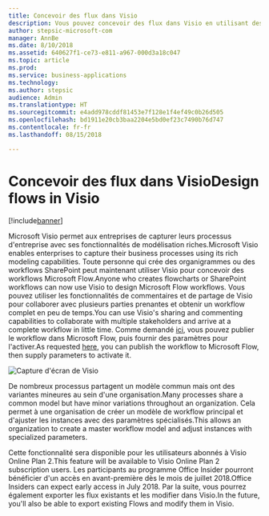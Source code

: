 ```yaml
---
title: Concevoir des flux dans Visio
description: Vous pouvez concevoir des flux dans Visio en utilisant des concepts standard d'organigramme et en exportant vos flux dans Visio pour une meilleure visualisation.
author: stepsic-microsoft-com
manager: AnnBe
ms.date: 8/10/2018
ms.assetid: 640627f1-ce73-e811-a967-000d3a18c047
ms.topic: article
ms.prod: 
ms.service: business-applications
ms.technology: 
ms.author: stepsic
audience: Admin
ms.translationtype: HT
ms.sourcegitcommit: e4add978cddf81453e7f128e1f4ef49c0b26d505
ms.openlocfilehash: bd1911e20cb3baa2204e5bd0ef23c7490b76d747
ms.contentlocale: fr-fr
ms.lasthandoff: 08/15/2018

---
```

# <a name="design-flows-in-visio"></a><span data-ttu-id="89cf0-103">Concevoir des flux dans Visio</span><span class="sxs-lookup"><span data-stu-id="89cf0-103">Design flows in Visio</span></span>


[!include[banner](../../includes/banner.md)]

<span data-ttu-id="89cf0-104">Microsoft Visio permet aux entreprises de capturer leurs processus d'entreprise avec ses fonctionnalités de modélisation riches.</span><span class="sxs-lookup"><span data-stu-id="89cf0-104">Microsoft Visio enables enterprises to capture their business processes using its rich modeling capabilities.</span></span> <span data-ttu-id="89cf0-105">Toute personne qui crée des organigrammes ou des workflows SharePoint peut maintenant utiliser Visio pour concevoir des workflows Microsoft Flow.</span><span class="sxs-lookup"><span data-stu-id="89cf0-105">Anyone who creates flowcharts or SharePoint workflows can now use Visio to design Microsoft Flow workflows.</span></span> <span data-ttu-id="89cf0-106">Vous pouvez utiliser les fonctionnalités de commentaires et de partage de Visio pour collaborer avec plusieurs parties prenantes et obtenir un workflow complet en peu de temps.</span><span class="sxs-lookup"><span data-stu-id="89cf0-106">You can use Visio's sharing and commenting capabilities to collaborate with multiple stakeholders and arrive at a complete workflow in little time.</span></span> <span data-ttu-id="89cf0-107">Comme demandé [ici](https://powerusers.microsoft.com/t5/Flow-Ideas/Interactively-Build-Microsoft-WORKFlows-visually-in-Visio-Two/idi-p/54269), vous pouvez publier le workflow dans Microsoft Flow, puis fournir des paramètres pour l'activer.</span><span class="sxs-lookup"><span data-stu-id="89cf0-107">As requested [here](https://powerusers.microsoft.com/t5/Flow-Ideas/Interactively-Build-Microsoft-WORKFlows-visually-in-Visio-Two/idi-p/54269), you can publish the workflow to Microsoft Flow, then supply parameters to activate it.</span></span>

![Capture d'écran de Visio](media/visio_01.png)

<span data-ttu-id="89cf0-109">De nombreux processus partagent un modèle commun mais ont des variantes mineures au sein d'une organisation.</span><span class="sxs-lookup"><span data-stu-id="89cf0-109">Many processes share a common model but have minor variations throughout an organization.</span></span> <span data-ttu-id="89cf0-110">Cela permet à une organisation de créer un modèle de workflow principal et d'ajuster les instances avec des paramètres spécialisés.</span><span class="sxs-lookup"><span data-stu-id="89cf0-110">This allows an organization to create a master workflow model and adjust instances with specialized parameters.</span></span>

<span data-ttu-id="89cf0-111">Cette fonctionnalité sera disponible pour les utilisateurs abonnés à Visio Online Plan 2.</span><span class="sxs-lookup"><span data-stu-id="89cf0-111">This feature will be available to Visio Online Plan 2 subscription users.</span></span> <span data-ttu-id="89cf0-112">Les participants au programme Office Insider pourront bénéficier d'un accès en avant-première dès le mois de juillet 2018.</span><span class="sxs-lookup"><span data-stu-id="89cf0-112">Office Insiders can expect early access in July 2018.</span></span> <span data-ttu-id="89cf0-113">Par la suite, vous pourrez également exporter les flux existants et les modifier dans Visio.</span><span class="sxs-lookup"><span data-stu-id="89cf0-113">In the future, you'll also be able to export existing Flows and modify them in Visio.</span></span>


